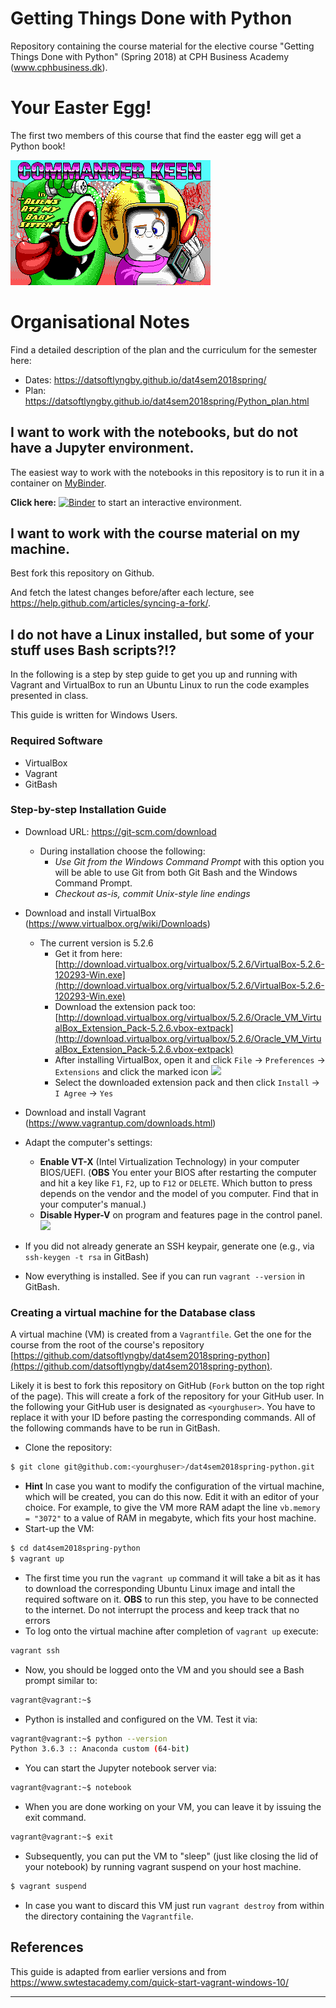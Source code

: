 # Getting Things Done with Python

Repository containing the course material for the elective course "Getting Things Done with Python" (Spring 2018) at CPH Business Academy (www.cphbusiness.dk).


# Your Easter Egg!

The first two members of this course that find the easter egg will get a Python book!

![](lecture_notes/images/commander_keen_easteregg.png)


# Organisational Notes

Find a detailed description of the plan and the curriculum for the semester here:

  * Dates: https://datsoftlyngby.github.io/dat4sem2018spring/
  * Plan: https://datsoftlyngby.github.io/dat4sem2018spring/Python_plan.html


## I want to work with the notebooks, but do not have a Jupyter environment.

The easiest way to work with the notebooks in this repository is to run it in a container on [MyBinder](https://mybinder.org).

**Click here:** [![Binder](https://mybinder.org/badge.svg)](https://mybinder.org/v2/gh/datsoftlyngby/dat4sem2018spring-python/master) to start an interactive environment.


## I want to work with the course material on my machine.

Best fork this repository on Github.

And fetch the latest changes before/after each lecture, see https://help.github.com/articles/syncing-a-fork/.






## I do not have a Linux installed, but some of your stuff uses Bash scripts?!?

In the following is a step by step guide to get you up and running with Vagrant and VirtualBox to run an Ubuntu Linux to run the code examples presented in class.

This guide is written for Windows Users.


### Required Software

  * VirtualBox
  * Vagrant
  * GitBash


### Step-by-step Installation Guide

  * Download URL: https://git-scm.com/download
    - During installation choose the following:
      * _Use Git from the Windows Command Prompt_ with this option you will be able to use Git from both Git Bash and the Windows Command Prompt.
      * _Checkout as-is, commit Unix-style line endings_
  * Download and install VirtualBox (https://www.virtualbox.org/wiki/Downloads)
    - The current version is 5.2.6
      * Get it from here: [http://download.virtualbox.org/virtualbox/5.2.6/VirtualBox-5.2.6-120293-Win.exe](http://download.virtualbox.org/virtualbox/5.2.6/VirtualBox-5.2.6-120293-Win.exe)
      * Download the extension pack too: [http://download.virtualbox.org/virtualbox/5.2.6/Oracle_VM_VirtualBox_Extension_Pack-5.2.6.vbox-extpack](http://download.virtualbox.org/virtualbox/5.2.6/Oracle_VM_VirtualBox_Extension_Pack-5.2.6.vbox-extpack)
      * After installing VirtualBox, open it and click `File` -> `Preferences` -> `Extensions` and click the marked icon
      ![](https://www.swtestacademy.com/wp-content/uploads/2017/04/img_58e13f8fc72fe.png)
      * Select the downloaded extension pack and then click `Install` -> `I Agree` -> `Yes`
  * Download and install Vagrant (https://www.vagrantup.com/downloads.html)
  * Adapt the computer's settings:
    - **Enable VT-X** (Intel Virtualization Technology) in your computer BIOS/UEFI. (**OBS** You enter your BIOS after restarting the computer and hit a key like `F1`, `F2`, up to `F12` or `DELETE`. Which button to press depends on the vendor and the model of you computer. Find that in your computer's manual.)
    - **Disable Hyper-V** on program and features page in the control panel.
      ![](https://camo.githubusercontent.com/99700ca628f407bb3f3a7201f7e00bbfccae107a/687474703a2f2f692e696d6775722e636f6d2f5a6a50324b49432e706e67)
  * If you did not already generate an SSH keypair, generate one (e.g., via `ssh-keygen -t rsa` in GitBash)

  * Now everything is installed. See if you can run `vagrant --version` in GitBash.


### Creating a virtual machine for the Database class

A virtual machine (VM) is created from a `Vagrantfile`. Get the one for the course from the root of the course's repository [https://github.com/datsoftlyngby/dat4sem2018spring-python](https://github.com/datsoftlyngby/dat4sem2018spring-python).

Likely it is best to fork this repository on GitHub (`Fork` button on the top right of the page). This will create a fork of the repository for your GitHub user. In the following your GitHub user is designated as `<yourghuser>`. You have to replace it with your ID before pasting the corresponding commands. All of the following commands have to be run in GitBash.


  * Clone the repository:
  ```bash
  $ git clone git@github.com:<yourghuser>/dat4sem2018spring-python.git
  ```
  * **Hint** In case you want to modify the configuration of the virtual machine, which will be created, you can do this now. Edit it with an editor of your choice. For example, to give the VM more RAM adapt the line `vb.memory = "3072"` to a value of RAM in megabyte, which fits your host machine.
  * Start-up the VM:
  ```bash
  $ cd dat4sem2018spring-python
  $ vagrant up
  ```
  * The first time you run the `vagrant up` command it will take a bit as it has to download the corresponding Ubuntu Linux image and intall the required software on it. **OBS** to run this step, you have to be connected to the internet. Do not interrupt the process and keep track that no errors 
  * To log onto the virtual machine after completion of `vagrant up` execute:
  ```bash
  vagrant ssh
  ```
  * Now, you should be logged onto the VM and you should see a Bash prompt similar to:
  ```bash
  vagrant@vagrant:~$
  ```
  * Python is installed and configured on the VM. Test it via:
  ```bash
  vagrant@vagrant:~$ python --version
  Python 3.6.3 :: Anaconda custom (64-bit)
  ```
  * You can start the Jupyter notebook server via:
  ```bash
  vagrant@vagrant:~$ notebook
  ```
  * When you are done working on your VM, you can leave it by issuing the exit command.
  ```bash
  vagrant@vagrant:~$ exit
  ```
  * Subsequently, you can put the VM to "sleep" (just like closing the lid of your notebook) by running vagrant suspend on your host machine.
  ```bash
  $ vagrant suspend
  ```

  * In case you want to discard this VM just run `vagrant destroy` from within the directory containing the `Vagrantfile`. 



## References

This guide is adapted from earlier versions and from https://www.swtestacademy.com/quick-start-vagrant-windows-10/


-------------------
